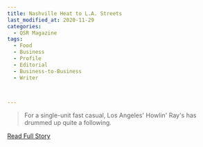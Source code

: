 ```yaml
---
title: Nashville Heat to L.A. Streets
last_modified_at: 2020-11-29
categories:
  - QSR Magazine
tags:
  - Food
  - Business
  - Profile
  - Editorial 
  - Business-to-Business
  - Writer



---
```


> For a single-unit fast casual, Los Angeles' Howlin' Ray's has drummed up quite a following.

<a href="http://www.ourdigitalmags.com/publication/?i=576612&ver=html5&p=34" target="_blank">Read Full Story</a>
